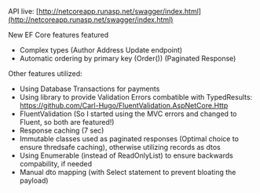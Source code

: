 API live: [http://netcoreapp.runasp.net/swagger/index.html](http://netcoreapp.runasp.net/swagger/index.html)

New EF Core features featured

- Complex types (Author Address Update endpoint)
- Automatic ordering by primary key (Order()) (Paginated Response)

Other features utilized:

- Using Database Transactions for payments
- Using library to provide Validation Errors combatible with TypedResults: https://github.com/Carl-Hugo/FluentValidation.AspNetCore.Http
- FluentValidation (So I started using the MVC errors and changed to Fluent, so both are featured!)
- Response caching (7 sec)
- Immutable classes used as paginated responses (Optimal choice to ensure thredsafe caching), otherwise utilizing records as dtos
- Using Enumerable (instead of ReadOnlyList) to ensure backwards compability, if needed
- Manual dto mapping (with Select statement to prevent bloating the payload)
